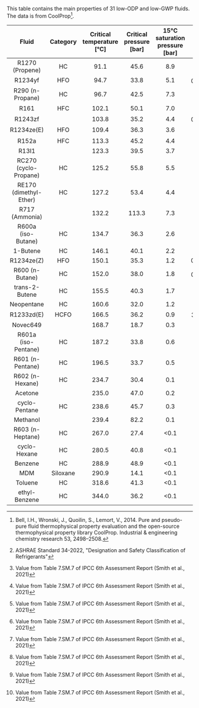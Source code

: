 This table contains the main properties of 31 low-ODP and low-GWP fluids. The data is from CoolProp[^*].

|Fluid|Category|Critical temperature [°C]|Critical pressure [bar]|15°C saturation pressure [bar]|100 years GWP|ASHRAE 34[^b]|Type|No.|
|:---:|:---:|:---:|:---:|:---:|:---:|:---:|:---:|:---:|
|R1270 (Propene)|HC|91.1|45.6|8.9|3.1|A3|wet|1|
|R1234yf|HFO|94.7|33.8|5.1|0.501[^a]|A2L|dry|2|
|R290 (n-Propane)|HC|96.7|42.5|7.3|0.02[^a]|A3|wet|3|
|R161|HFC|102.1|50.1|7.0|4.84[^a]|N/A|wet|4|
|R1243zf| |103.8|35.2|4.4|0.261[^a]|N/A|isentropic|5|
|R1234ze(E)|HFO|109.4|36.3|3.6|1.37[^a]|N/A|isentropic|6|
|R152a|HFC|113.3|45.2|4.4|164[^a]|A2|wet|7|
|R13I1| |123.3|39.5|3.7|0.4|A1|wet|8|
|RC270 (cyclo-Propane)|HC|125.2|55.8|5.5|N/A|N/A|wet|9|
|RE170 (dimethyl-Ether)|HC|127.2|53.4|4.4|1.0|N/A|wet|10|
|R717 (Ammonia)| |132.2|113.3|7.3|N/A|B2L|wet|11|
|R600a (iso-Butane)|HC|134.7|36.3|2.6|N/A|A3|dry|12|
|1-Butene|HC|146.1|40.1|2.2|N/A|N/A|dry|13|
|R1234ze(Z)|HFO|150.1|35.3|1.2|0.315a|A2L|isentropic|14|
|R600 (n-Butane)|HC|152.0|38.0|1.8|0.006[^a]|A3|dry|15|
|trans-2-Butene|HC|155.5|40.3|1.7|N/A|N/A|dry|16|
|Neopentane|HC|160.6|32.0|1.2|N/A|N/A|dry|17|
|R1233zd(E)|HCFO|166.5|36.2|0.9|3.88[^a]|A1|dry|18|
|Novec649| |168.7|18.7|0.3|N/A|N/A|dry|19|
|R601a (iso-Pentane)|HC|187.2|33.8|0.6|N/A|A3|dry|20|
|R601 (n-Pentane)|HC|196.5|33.7|0.5|N/A|A3|dry|21|
|R602 (n-Hexane)|HC|234.7|30.4|0.1|3.1|N/A|dry|22|
|Acetone| |235.0|47.0|0.2|0.5|N/A|isentropic|23|
|cyclo-Pentane|HC|238.6|45.7|0.3|N/A|N/A|dry|24|
|Methanol| |239.4|82.2|0.1|2.8|N/A|wet|25|
|R603 (n-Heptane)|HC|267.0|27.4|<0.1|N/A|N/A|dry|26|
|cyclo-Hexane|HC|280.5|40.8|<0.1|N/A|N/A|dry|27|
|Benzene|HC|288.9|48.9|<0.1|N/A|N/A|dry|28|
|MDM|Siloxane|290.9|14.1|<0.1|N/A|N/A|dry|29|
|Toluene|HC|318.6|41.3|<0.1|3.3|N/A|dry|30|
|ethyl-Benzene|HC|344.0|36.2|<0.1|N/A|N/A|dry|31|

[^*]: Bell, I.H., Wronski, J., Quoilin, S., Lemort, V., 2014. Pure and pseudo-pure fluid thermophysical property evaluation and the open-source thermophysical property library CoolProp. Industrial & engineering chemistry research 53, 2498–2508.
[^a]: Value from Table 7.SM.7 of IPCC 6th Assessment Report (Smith et al., 2021)
[^b]: ASHRAE Standard 34-2022, "Designation and Safety Classification of Refrigerants"
